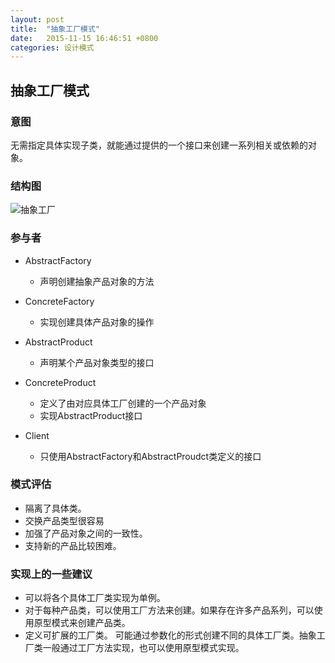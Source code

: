 ```yaml
---
layout: post
title:  "抽象工厂模式"
date:   2015-11-15 16:46:51 +0800
categories: 设计模式 
---
```

## 抽象工厂模式  

### 意图  
无需指定具体实现子类，就能通过提供的一个接口来创建一系列相关或依赖的对象。  

### 结构图  
![抽象工厂]({{site.url}}/images/2015/抽象工厂模式.png)

### 参与者  
* AbstractFactory  
  * 声明创建抽象产品对象的方法  

* ConcreteFactory  
  * 实现创建具体产品对象的操作  

* AbstractProduct  
  * 声明某个产品对象类型的接口

* ConcreteProduct  
  * 定义了由对应具体工厂创建的一个产品对象
  * 实现AbstractProduct接口

* Client  
  * 只使用AbstractFactory和AbstractProudct类定义的接口  

### 模式评估  
* 隔离了具体类。
* 交换产品类型很容易
* 加强了产品对象之间的一致性。
* 支持新的产品比较困难。 

### 实现上的一些建议  
* 可以将各个具体工厂类实现为单例。 
* 对于每种产品类，可以使用工厂方法来创建。如果存在许多产品系列，可以使用原型模式来创建产品类。  
* 定义可扩展的工厂类。
  可能通过参数化的形式创建不同的具体工厂类。抽象工厂类一般通过工厂方法实现，也可以使用原型模式实现。

 


